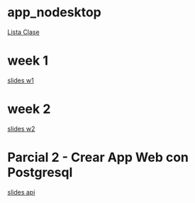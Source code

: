 # app_nodesktop

[Lista Clase](https://docs.google.com/spreadsheets/d/1wR7xdlQIhqT0iQ-TpZw_Xwai7LDRrYSrY8XyZFjdAww/edit?usp=sharing)

# week 1
[slides w1](https://docs.google.com/presentation/d/1w8Rl7XRUfekj6vktcnPJI_qYzOgNQ4zbeZ5atnAQQ4M/edit?usp=sharing)

# week 2
[slides w2](https://docs.google.com/presentation/d/1V-p5yp7OIzjpX-9MNWBU0FoIDCPdq-6xNaWumHUBSv4/edit?usp=sharing)

# Parcial 2 - Crear App Web con Postgresql
[slides api](https://docs.google.com/presentation/d/1a5cRhFod-mP-EtBFS3-NkLSCHgdbe8BhnvQ-TUUucA8/edit?usp=sharing)
